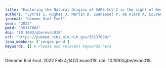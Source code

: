 ```yaml
---
title: "Exploring the Natural Origins of SARS-CoV-2 in the Light of Recombination"
authors: "Lytras S, Hughes J, Martin D, Swanepoel P, de Klerk A, Lourens R, Kosakovsky Pond SL, Xia W, Jiang X, Robertson DL."
journal: "Genome Biol Evol"
year: "2022"
pmid: "35137080"
doi: "10.1093/gbe/evac018"
url: "https://pubmed.ncbi.nlm.nih.gov/35137080/"
team_members: ['sergei-pond']
keywords: [] # Please add relevant keywords here
---
```

Genome Biol Evol. 2022 Feb 4;14(2):evac018. doi: 10.1093/gbe/evac018.
